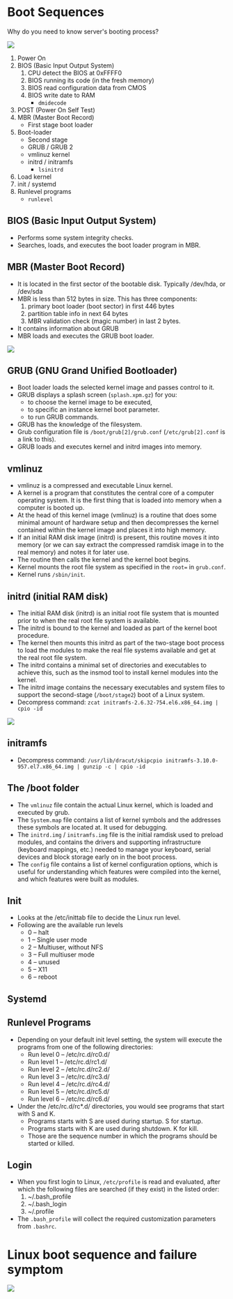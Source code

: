# Boot Sequences
Why do you need to know server's booting process?

![](fig/boot-sequence.jpg)

1. Power On
2. BIOS (Basic Input Output System)
   1. CPU detect the BIOS at 0xFFFF0
   2. BIOS running its code (in the fresh memory)
   3. BIOS read configuration data from CMOS
   4. BIOS write date to RAM
      - ```dmidecode```
3. POST (Power On Self Test)
4. MBR (Master Boot Record)
   - First stage boot loader
5. Boot-loader
   - Second stage
   - GRUB / GRUB 2
   - vmlinuz kernel
   - initrd / initramfs
     - ```lsinitrd```
6. Load kernel
7. init / systemd
8. Runlevel programs
   - ```runlevel```



## BIOS (Basic Input Output System)
* Performs some system integrity checks.
* Searches, loads, and executes the boot loader program in MBR.



## MBR (Master Boot Record)
* It is located in the first sector of the bootable disk. Typically /dev/hda, or /dev/sda
* MBR is less than 512 bytes in size. This has three components: 
  1. primary boot loader (boot sector) in first 446 bytes 
  2. partition table info in next 64 bytes 
  3. MBR validation check (magic number) in last 2 bytes.
* It contains information about GRUB
* MBR loads and executes the GRUB boot loader.

![](fig/MBR.jpg)



## GRUB (GNU Grand Unified Bootloader)
* Boot loader loads the selected kernel image and passes control to it.
* GRUB displays a splash screen (``splash.xpm.gz``) for you:
  - to choose the kernel image to be executed,
  - to specific an instance kernel boot parameter.
  - to run GRUB commands.
* GRUB has the knowledge of the filesystem.
* Grub configuration file is ```/boot/grub[2]/grub.conf``` (```/etc/grub[2].conf``` is a link to this).
* GRUB loads and executes kernel and initrd images into memory.



## vmlinuz
* vmlinuz is a compressed and executable Linux kernel.
* A kernel is a program that constitutes the central core of a computer operating system. It is the first thing that is loaded into memory when a computer is booted up.
* At the head of this kernel image (vmlinuz) is a routine that does some minimal amount of hardware setup and then decompresses the kernel contained within the kernel image and places it into high memory. 
* If an initial RAM disk image (initrd) is present, this routine moves it into memory (or we can say extract the compressed ramdisk image in to the real memory) and notes it for later use. 
* The routine then calls the kernel and the kernel boot begins.
* Kernel mounts the root file system as specified in the ```root=``` in ```grub.conf```.
* Kernel runs ```/sbin/init```.



## initrd (initial RAM disk)
* The initial RAM disk (initrd) is an initial root file system that is mounted prior to when the real root file system is available. 
* The initrd is bound to the kernel and loaded as part of the kernel boot procedure. 
* The kernel then mounts this initrd as part of the two-stage boot process to load the modules to make the real file systems available and get at the real root file system.
* The initrd contains a minimal set of directories and executables to achieve this, such as the insmod tool to install kernel modules into the kernel.
* The initrd image contains the necessary executables and system files to support the second-stage (```/boot/stage2```) boot of a Linux system.
* Decompress command: ```zcat initramfs-2.6.32-754.el6.x86_64.img | cpio -id```

![](fig/initramfs.jpg)


## initramfs
* Decompress command: ```/usr/lib/dracut/skipcpio initramfs-3.10.0-957.el7.x86_64.img | gunzip -c | cpio -id```



## The /boot folder
- The ```vmlinuz``` file contain the actual Linux kernel, which is loaded and executed by grub. 
- The ```System.map``` file contains a list of kernel symbols and the addresses these symbols are located at. It used for debugging. 
- The ```initrd.img``` / ```initramfs.img``` file is the initial ramdisk used to preload modules, and contains the drivers and supporting infrastructure (keyboard mappings, etc.) needed to manage your keyboard, serial devices and block storage early on in the boot process. 
- The ```config``` file contains a list of kernel configuration options, which is useful for understanding which features were compiled into the kernel, and which features were built as modules.



## Init
* Looks at the /etc/inittab file to decide the Linux run level.
* Following are the available run levels
  * 0 – halt
  * 1 – Single user mode
  * 2 – Multiuser, without NFS
  * 3 – Full multiuser mode
  * 4 – unused
  * 5 – X11
  * 6 – reboot


## Systemd



## Runlevel Programs
* Depending on your default init level setting, the system will execute the programs from one of the following directories:
  * Run level 0 – /etc/rc.d/rc0.d/
  * Run level 1 – /etc/rc.d/rc1.d/
  * Run level 2 – /etc/rc.d/rc2.d/
  * Run level 3 – /etc/rc.d/rc3.d/
  * Run level 4 – /etc/rc.d/rc4.d/
  * Run level 5 – /etc/rc.d/rc5.d/
  * Run level 6 – /etc/rc.d/rc6.d/
* Under the /etc/rc.d/rc*.d/ directories, you would see programs that start with S and K.
  * Programs starts with S are used during startup. S for startup.
  * Programs starts with K are used during shutdown. K for kill.
  * Those are the sequence number in which the programs should be started or killed.



## Login
* When you first login to Linux, ```/etc/profile``` is read and evaluated, after which the following files are searched (if they exist) in the listed order:
  1. ~/.bash_profile
  2. ~/.bash_login
  3. ~/.profile 
* The ```.bash_profile``` will collect the required customization parameters from ```.bashrc```.




# Linux boot sequence and failure symptom
![](fig/boot-failure.jpg)
